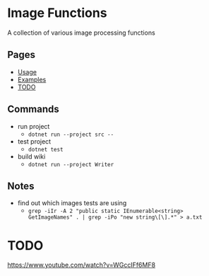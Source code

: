 # Image Functions #
A collection of various image processing functions

## Pages ##
* [Usage](../../wiki/usage)
* [Examples](../../wiki/examples)
* [TODO](../../wiki/todo)

## Commands ##
* run project
  * ```dotnet run --project src --```
* test project
  * ```dotnet test```
* build wiki
  * ```dotnet run --project Writer```

## Notes ##
* find out which images tests are using
  * ```grep -iIr -A 2 "public static IEnumerable<string> GetImageNames" . | grep -iPo "new string\[\].*" > a.txt```

# TODO #
https://www.youtube.com/watch?v=WGccIFf6MF8
